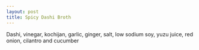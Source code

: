 ```yaml
---
layout: post
title: Spicy Dashi Broth
---
```


Dashi, vinegar, kochijan, garlic, ginger, salt, low sodium soy, yuzu juice, red onion, cilantro and cucumber